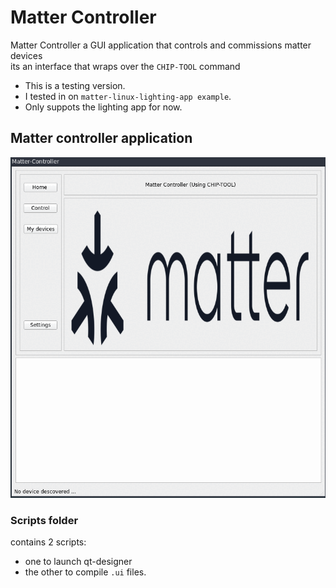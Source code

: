 # Matter Controller 
Matter Controller a GUI application that controls and commissions matter devices<br>
its an interface that wraps over the `CHIP-TOOL` command <br>
- This is a testing version. 
- I tested in on `matter-linux-lighting-app example`.
- Only suppots the lighting app for now.  
## Matter controller application
![mygif](docs/matter_controller.gif)

### Scripts folder 
contains 2 scripts: 
- one to launch qt-designer 
- the other to compile `.ui` files. 
